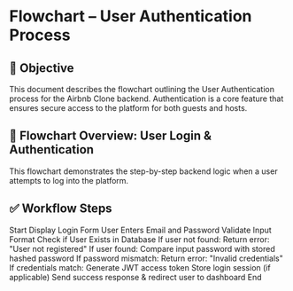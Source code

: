 # Flowchart – User Authentication Process

## 🎯 Objective
This document describes the flowchart outlining the User Authentication process for the Airbnb Clone backend. Authentication is a core feature that ensures secure access to the platform for both guests and hosts.

## 🧭 Flowchart Overview: User Login & Authentication
This flowchart demonstrates the step-by-step backend logic when a user attempts to log into the platform.

## ✅ Workflow Steps
Start
Display Login Form
User Enters Email and Password
Validate Input Format
Check if User Exists in Database
If user not found:
Return error: "User not registered"
If user found:
Compare input password with stored hashed password
If password mismatch:
Return error: "Invalid credentials"
If credentials match:
Generate JWT access token
Store login session (if applicable)
Send success response & redirect user to dashboard
End
